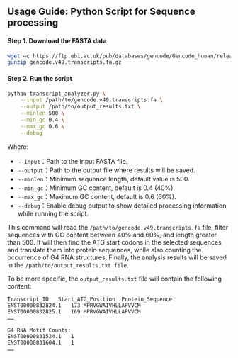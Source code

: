 ## Usage Guide: Python Script for Sequence processing 


#### Step 1. Download the FASTA data
```bash
wget –c https://ftp.ebi.ac.uk/pub/databases/gencode/Gencode_human/release_49/gencode.v49.transcripts.fa.gz
gunzip gencode.v49.transcripts.fa.gz
```

#### Step 2. Run the script
```bash
python transcript_analyzer.py \
    --input /path/to/gencode.v49.transcripts.fa \
    --output /path/to/output_results.txt \
    --minlen 500 \
    --min_gc 0.4 \
    --max_gc 0.6 \
    --debug
```

Where:
- `--input`：Path to the input FASTA file.
- `--output`：Path to the output file where results will be saved.
- `--minlen`：Minimum sequence length, default value is 500.
- `--min_gc`：Minimum GC content, default is 0.4 (40%).
- `--max_gc`：Maximum GC content, default is 0.6 (60%).
- `--debug`：Enable debug output to show detailed processing information while running the script.


This command will read the `/path/to/gencode.v49.transcripts.fa` file, filter sequences with GC content between 40% and 60%, and length greater than 500. It will then find the ATG start codons in the selected sequences and translate them into protein sequences, while also counting the occurrence of G4 RNA structures. Finally, the analysis results will be saved in the `/path/to/output_results.txt file`.


To be more specific, the `output_results.txt` file will contain the following content:
```
Transcript_ID	Start_ATG_Position	Protein_Sequence
ENST00000832824.1	173	MPRVGWAIVHLLAPVVCM
ENST00000832825.1	169	MPRVGWAIVHLLAPVVCM
……

G4 RNA Motif Counts:
ENST00000831524.1	1
ENST00000831604.1	1
……
```
